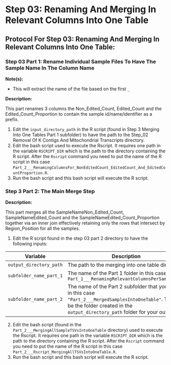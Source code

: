 # Step 03: Renaming And Merging In Relevant Columns Into One Table

## Protocol For Step 03: Renaming And Merging In Relevant Columns Into One Table:

### Step 03 Part 1: Rename Individual Sample Files To Have The Sample Name In The Column Name

**Note(s):**

* This will extract the name of the file based on the first `_`

**Description:**

This part renames 3 columns the Non_Edited_Count, Edited_Count and the Edited_Count_Proportion to contain the sample id/name/identifier as a prefix. 

1) Edit the `input_directory_path` in the R script (found in Step 3 Merging Into One Tables Part 1 subfolder) to have the path to the Step_02 Removal Of K Contigs And Mitochondrial Transcripts directory.
2) Edit the bash script used to execute the Rscript. It requires one path in the variable `RSCRIPT_DIR` which is the path to the directory containing the R script. After the `Rscript` command you need to put the name of the R script in this case `Part_2___RenamingColumnsFor_NonEditedCount_EditedCount_And_EditedCountProportion.R`. 
3) Run the bash script and this bash script will execute the R script.

### Step 3 Part 2: The Main Merge Step

**Description:**

This part merges all the SampleNameNon_Edited_Count, SampleNameEdited_Count and the SampleNameEdited_Count_Proportion together via an inner join effectively retaining only the rows that intersect by Region_Position for all the samples.

1) Edit the R script found in the step 03 part 2 directory to have the following inputs:

| Variable | Description |
| --------------- | --------------- |
| `output_directory_path`    | The path to the merging into one table directory    |
| `subfolder_name_part_1`    | The name of the Part 1 folder in this case `Part_1___RenamingRelevantColumnsPerSampleTSV"`    |
| `subfolder_name_part_2`    | The name of the Part 2 subfolder that you want in this case `"Part_2___MergedSamplesIntoOneTable"`. This will be the folder created in the `output_directory_path` folder for your outputs.    |

2) Edit the bash script (found in the `Part_2___MergingAllSampleTSVsIntoOneTable` directory) used to execute the Rscript. It requires one path in the variable `RSCRIPT_DIR` which is the path to the directory containing the R script. After the `Rscript` command you need to put the name of the R script in this case `Part_2___Rscript_MergingAllTSVsIntoOneTable.R`. 
3) Run the bash script and this bash script will execute the R script.
